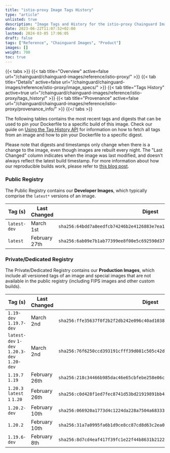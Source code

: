 ```yaml
---
title: "istio-proxy Image Tags History"
type: "article"
unlisted: true
description: "Image Tags and History for the istio-proxy Chainguard Image"
date: 2023-06-22T11:07:52+02:00
lastmod: 2024-03-05 17:06:05
draft: false
tags: ["Reference", "Chainguard Images", "Product"]
images: []
weight: 700
toc: true
---
```


{{< tabs >}}
{{< tab title="Overview" active=false url="/chainguard/chainguard-images/reference/istio-proxy/" >}}
{{< tab title="Details" active=false url="/chainguard/chainguard-images/reference/istio-proxy/image_specs/" >}}
{{< tab title="Tags History" active=true url="/chainguard/chainguard-images/reference/istio-proxy/tags_history/" >}}
{{< tab title="Provenance" active=false url="/chainguard/chainguard-images/reference/istio-proxy/provenance_info/" >}}
{{</ tabs >}}

The following tables contains the most recent tags and digests that can be used to pin your Dockerfile to a specific build of this image. Check our guide on [Using the Tag History API](/chainguard/chainguard-images/using-the-tag-history-api/) for information on how to fetch all tags from an image and how to pin your Dockerfile to a specific digest.

Please note that digests and timestamps only change when there is a change to the image, even though images are rebuilt every night. The "Last Changed" column indicates when the image was last modified, and doesn't always reflect the latest build timestamp. For more information about how our reproducible builds work, please refer to [this blog post](https://www.chainguard.dev/unchained/reproducing-chainguards-reproducible-image-builds).

### Public Registry
The Public Registry contains our **Developer Images**, which typically comprise the `latest*` versions of an image.

| Tag (s)       | Last Changed  | Digest                                                                    |
|---------------|---------------|---------------------------------------------------------------------------|
|  `latest-dev` | March 1st     | `sha256:64bdd7a8eedfcb74246b2e4126883e7ea17ab4c9121176222249959745737f49` |
|  `latest`     | February 27th | `sha256:6ab09e7b1ab77399ee8f00e5c692590d37137005c29ad1a86f3c0c7c42942c29` |


### Private/Dedicated Registry
The Private/Dedicated Registry contains our **Production Images**, which include all versioned tags of an image and special images that are not available in the public registry (including FIPS images and other custom builds).

| Tag (s)                                       | Last Changed  | Digest                                                                    |
|-----------------------------------------------|---------------|---------------------------------------------------------------------------|
|  `1.19-dev` `1.19.7-dev`                      | March 2nd     | `sha256:ffe35637f0f2b2f2db242e096c40ad10380a0b552cde8424034af2382d8d5486` |
|  `latest-dev` `1-dev` `1.20.3-dev` `1.20-dev` | March 2nd     | `sha256:76f6250ccd393191cfff39d081c505c42dee8ee547c77818f3b3a726467f93e6` |
|  `1.19.7` `1.19`                              | February 26th | `sha256:218c34466b985dac46e65cbfebe258e06c5f1480bacc4e70e748ae524302b16f` |
|  `1.20.3` `latest` `1` `1.20`                 | February 26th | `sha256:c0d428f1ed7fec8741d53bd21919891bb4c05c0f91c49727f011ad0c6780931c` |
|  `1.20.2-dev`                                 | February 10th | `sha256:066920a1773d4c1224da228a7504a68333b6a481d3b66a3af75fa42be6756eeb` |
|  `1.20.2`                                     | February 10th | `sha256:31a7a0995fa6b1d9ce8cc87cd8d63c2ea0d029f5833596f7aeb93873959f4a9d` |
|  `1.19.6-dev`                                 | February 8th  | `sha256:8d7cd4eaf417f39fc1e22f44b8631b2122305e736e5ce0ec409db4e9bccd082b` |

